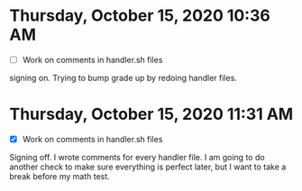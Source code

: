 # Thursday, October 15, 2020 10:36 AM
- [ ] Work on comments in handler.sh files

signing on. Trying to bump grade up by redoing handler files.

# Thursday, October 15, 2020 11:31 AM
- [x] Work on comments in handler.sh files

Signing off. I wrote comments for every handler file. I am going to do another check to make sure everything is perfect later, but I want to take a break before my math test.

